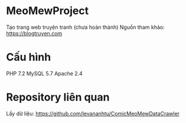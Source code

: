 # MeoMewProject
  Tạo trang web truyện tranh (chưa hoàn thành)
  Nguồn tham khảo: https://blogtruyen.com
# Cấu hình
  PHP 7.2
  MySQL 5.7
  Apache 2.4
  
# Repository liên quan
  Lấy dữ liệu: https://github.com/levananhtu/ComicMeoMewDataCrawler
